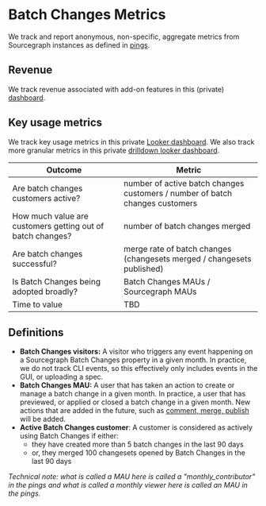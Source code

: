 # Batch Changes Metrics

We track and report anonymous, non-specific, aggregate metrics from Sourcegraph instances as defined in [pings](https://docs.sourcegraph.com/admin/pings).

## Revenue

We track revenue associated with add-on features in this (private) [dashboard](https://sourcegraph2020.lightning.force.com/lightning/r/Dashboard/01Z5b0000015UPZEA2/view).

## Key usage metrics

We track key usage metrics in this private [Looker dashboard](https://sourcegraph.looker.com/dashboards/279). We also track more granular metrics in this private [drilldown looker dashboard](https://sourcegraph.looker.com/dashboards-next/174).

| Outcome                                                       | Metric                                                                          |
| ------------------------------------------------------------- | ------------------------------------------------------------------------------- |
| Are batch changes customers active?                           | number of active batch changes customers / number of batch changes customers    |
| How much value are customers getting out of batch changes?    | number of batch changes merged                                                  |
| Are batch changes successful?                                 | merge rate of batch changes (changesets merged / changesets published)          |
| Is Batch Changes being adopted broadly?                       | Batch Changes MAUs / Sourcegraph MAUs                                           |
| Time to value                                                 | TBD                                                                             |

## Definitions

- **Batch Changes visitors:** A visitor who triggers any event happening on a Sourcegraph Batch Changes property in a given month. In practice, we do not track CLI events, so this effectively only includes events in the GUI, or uploading a spec.
- **Batch Changes MAU:** A user that has taken an action to create or manage a batch change in a given month. In practice, a user that has previewed, or applied or closed a batch change in a given month. New actions that are added in the future, such as [comment, merge, publish](https://sourcegraph.productboard.com/roadmap/2263724-batch-changes-releases/features/6775792/portal) will be added.
- **Active Batch Changes customer**: A customer is considered as actively using Batch Changes if either:
  - they have created more than 5 batch changes in the last 90 days
  - or, they merged 100 changesets opened by Batch Changes in the last 90 days

_Technical note: what is called a MAU here is called a "monthly_contributor" in the pings and what is called a monthly viewer here is called an MAU in the pings._
